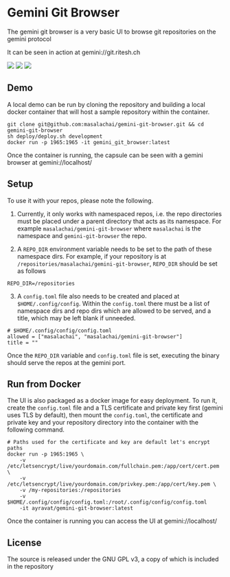 # Gemini Git Browser

The gemini git browser is a very basic UI to browse git repositories on the gemini protocol

It can be seen in action at gemini://git.ritesh.ch

![](https://ci.ayravat.com/filestore/single-repo.jpeg) ![](https://ci.ayravat.com/filestore/file.jpeg) ![](https://ci.ayravat.com/filestore/repos.jpeg)

## Demo

A local demo can be run by cloning the repository and building a local docker container that will host a sample repository within the container.

```
git clone git@github.com:masalachai/gemini-git-browser.git && cd gemini-git-browser
sh deploy/deploy.sh development
docker run -p 1965:1965 -it gemini_git_browser:latest
```

Once the container is running, the capsule can be seen with a gemini browser at gemini://localhost/

## Setup

To use it with your repos, please note the following.

1. Currently, it only works with namespaced repos, i.e. the repo directories must be placed under a parent directory that acts as its namespace. For example `masalachai/gemini-git-browser` where `masalachai` is the namespace and `gemini-git-browser` the repo.

2. A `REPO_DIR` environment variable needs to be set to the path of these namespace dirs. For example, if your repository is at `/repositories/masalachai/gemini-git-browser`, `REPO_DIR` should be set as follows

```
REPO_DIR=/repositories
```

3. A `config.toml` file also needs to be created and placed at `$HOME/.config/config`. Within the `config.toml` there must be a list of namespace dirs and repo dirs which are allowed to be served, and a title, which may be left blank if unneeded.

```
# $HOME/.config/config/config.toml
allowed = ["masalachai", "masalachai/gemini-git-browser"]
title = ""
```

Once the `REPO_DIR` variable and `config.toml` file is set, executing the binary should serve the repos at the gemini port.

## Run from Docker

The UI is also packaged as a docker image for easy deployment. To run it, create the `config.toml` file and a TLS certificate and private key first (gemini uses TLS by default), then mount the `config.toml`, the certificate and private key and your repository directory into the container with the following command.

```
# Paths used for the certificate and key are default let's encrypt paths
docker run -p 1965:1965 \
	-v /etc/letsencrypt/live/yourdomain.com/fullchain.pem:/app/cert/cert.pem \
	-v /etc/letsencrypt/live/yourdomain.com/privkey.pem:/app/cert/key.pem \
	-v /my-repositories:/repositories
	-v $HOME/.config/config/config.toml:/root/.config/config/config.toml
	-it ayravat/gemini-git-browser:latest
```

Once the container is running you can access the UI at gemini://localhost/

## License

The source is released under the GNU GPL v3, a copy of which is included in the repository
